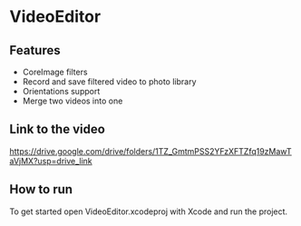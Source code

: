# VideoEditor

## Features

- CoreImage filters 
- Record and save filtered video to photo library
- Orientations support
- Merge two videos into one
## Link to the video

https://drive.google.com/drive/folders/1TZ_GmtmPSS2YFzXFTZfq19zMawTaVjMX?usp=drive_link

## How to run 

To get started open VideoEditor.xcodeproj with Xcode and run the project.
